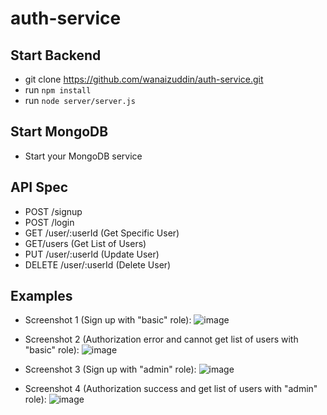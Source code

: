 # auth-service

## Start Backend
- git clone https://github.com/wanaizuddin/auth-service.git
- run `npm install`
- run `node server/server.js` 

## Start MongoDB
- Start your MongoDB service

## API Spec
- POST /signup
- POST /login
- GET /user/:userId (Get Specific User)
- GET/users (Get List of Users)
- PUT /user/:userId (Update User)
- DELETE /user/:userId (Delete User)

## Examples
- Screenshot 1 (Sign up with "basic" role):
![image](https://user-images.githubusercontent.com/85466137/121219168-00536300-c8b6-11eb-8e38-69a92a73d0ef.png)

- Screenshot 2 (Authorization error and cannot get list of users with "basic" role):
![image](https://user-images.githubusercontent.com/85466137/121219438-44defe80-c8b6-11eb-8eb7-389dc0b745ca.png)

- Screenshot 3 (Sign up with "admin" role):
![image](https://user-images.githubusercontent.com/85466137/121219686-8b345d80-c8b6-11eb-9161-2df5dc491d85.png)

- Screenshot 4 (Authorization success and get list of users with "admin" role):
![image](https://user-images.githubusercontent.com/85466137/121219739-9a1b1000-c8b6-11eb-93e8-bb1388b9d847.png)

